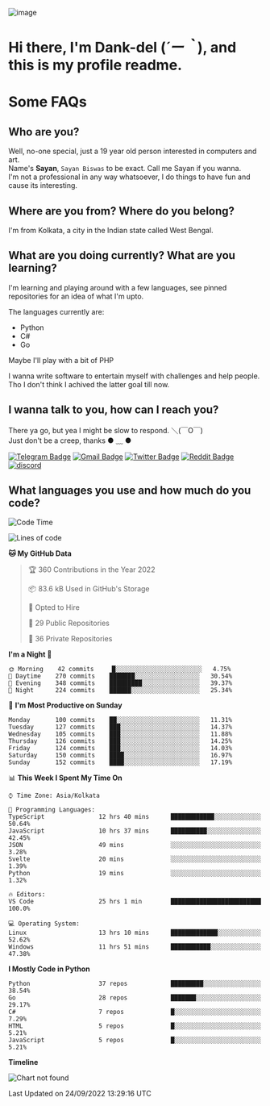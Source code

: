 ![image](https://user-images.githubusercontent.com/63096193/125182844-29f20800-e22f-11eb-8dc9-b0f2d29647bb.png)

# **Hi there, I'm Dank-del (*´ー｀*), and this is my profile readme.**
<!--  [![Profile views](https://gpvc.arturio.dev/dank-del)](https://github.com/dank-del) -->
# Some FAQs

## **Who are you?**

Well, no-one special, just a 19 year old person interested in computers and art. \
Name's **Sayan**, `Sayan Biswas` to be exact. Call me Sayan if you wanna. \
I'm not a professional in any way whatsoever, I do things to have fun and cause its interesting.

## **Where are you from? Where do you belong?**

I'm from Kolkata, a city in the Indian state called West Bengal.

## **What are you doing currently? What are you learning?**

I'm learning and playing around with a few languages, see pinned repositories for an idea of what I'm upto.

The languages currently are:

- Python
- C#
- Go

Maybe I'll play with a bit of PHP

I wanna write software to entertain myself with challenges and help people. \
Tho I don't think I achived the latter goal till now.

<!--## **Eww, I see a weeb profile.**

Can't help it, it's the best way to hide my face on this account
> Why do people hate weebs .-.

## **Cool, what more interests you?**

My interests are quite, weird. They're scattered all over the place. \
I've been fascinated by music and have studied it since the age of 6, I've performed on stage and on air but yeah now I've been away from that. I specialize in key instruments. \
Another thing that interests me is Media Production, aka, working with audio, video and broadcasting media.

> I just like art in general. also feeds the reason of me being obsessed with Japanese drawings (⋟ ﹏ ⋞)-->

## **I wanna talk to you, how can I reach you?**

There ya go, but yea I might be slow to respond. ＼(￣O￣) \
Just don't be a creep, thanks ● ﹏ ●

[![Telegram Badge](https://img.shields.io/badge/-dank_as_fuck-1ca0f1?style=flat-square&logo=telegram&logoColor=white&link=https://t.me/dank_as_fuck)](https://t.me/dank_as_fuck)
[![Gmail Badge](https://img.shields.io/badge/-chizuru@kanojo.tk-c14438?style=flat-square&logo=Gmail&logoColor=white&link=mailto:chizuru@kanojo.tk)](mailto:chizuru@kanojo.tk)
[![Twitter Badge](https://img.shields.io/twitter/follow/TheDankDel?style=social)](https://twitter.com/TheDankDel)
[![Reddit Badge](https://img.shields.io/reddit/user-karma/combined/dank_as_fuck_?style=social)](https://www.reddit.com/user/dank_as_fuck_/)
[![discord](https://discord-md-badge.vercel.app/api/shield/506536929152466945?style=social)](https://discordapp.com/users/506536929152466945)

## **What languages you use and how much do you code?**

<!--START_SECTION:waka-->
![Code Time](http://img.shields.io/badge/Code%20Time-772%20hrs%2050%20mins-blue)

![Lines of code](https://img.shields.io/badge/From%20Hello%20World%20I%27ve%20Written-950%20Thousand%20lines%20of%20code-blue)

**🐱 My GitHub Data** 

> 🏆 360 Contributions in the Year 2022
 > 
> 📦 83.6 kB Used in GitHub's Storage 
 > 
> 💼 Opted to Hire
 > 
> 📜 29 Public Repositories 
 > 
> 🔑 36 Private Repositories  
 > 
**I'm a Night 🦉** 

```text
🌞 Morning    42 commits     █░░░░░░░░░░░░░░░░░░░░░░░░   4.75% 
🌆 Daytime    270 commits    ███████░░░░░░░░░░░░░░░░░░   30.54% 
🌃 Evening    348 commits    █████████░░░░░░░░░░░░░░░░   39.37% 
🌙 Night      224 commits    ██████░░░░░░░░░░░░░░░░░░░   25.34%

```
📅 **I'm Most Productive on Sunday** 

```text
Monday       100 commits    ██░░░░░░░░░░░░░░░░░░░░░░░   11.31% 
Tuesday      127 commits    ███░░░░░░░░░░░░░░░░░░░░░░   14.37% 
Wednesday    105 commits    ███░░░░░░░░░░░░░░░░░░░░░░   11.88% 
Thursday     126 commits    ███░░░░░░░░░░░░░░░░░░░░░░   14.25% 
Friday       124 commits    ███░░░░░░░░░░░░░░░░░░░░░░   14.03% 
Saturday     150 commits    ████░░░░░░░░░░░░░░░░░░░░░   16.97% 
Sunday       152 commits    ████░░░░░░░░░░░░░░░░░░░░░   17.19%

```


📊 **This Week I Spent My Time On** 

```text
⌚︎ Time Zone: Asia/Kolkata

💬 Programming Languages: 
TypeScript               12 hrs 40 mins      ████████████░░░░░░░░░░░░░   50.64% 
JavaScript               10 hrs 37 mins      ██████████░░░░░░░░░░░░░░░   42.45% 
JSON                     49 mins             ░░░░░░░░░░░░░░░░░░░░░░░░░   3.28% 
Svelte                   20 mins             ░░░░░░░░░░░░░░░░░░░░░░░░░   1.39% 
Python                   19 mins             ░░░░░░░░░░░░░░░░░░░░░░░░░   1.32%

🔥 Editors: 
VS Code                  25 hrs 1 min        █████████████████████████   100.0%

💻 Operating System: 
Linux                    13 hrs 10 mins      █████████████░░░░░░░░░░░░   52.62% 
Windows                  11 hrs 51 mins      ███████████░░░░░░░░░░░░░░   47.38%

```

**I Mostly Code in Python** 

```text
Python                   37 repos            █████████░░░░░░░░░░░░░░░░   38.54% 
Go                       28 repos            ███████░░░░░░░░░░░░░░░░░░   29.17% 
C#                       7 repos             █░░░░░░░░░░░░░░░░░░░░░░░░   7.29% 
HTML                     5 repos             █░░░░░░░░░░░░░░░░░░░░░░░░   5.21% 
JavaScript               5 repos             █░░░░░░░░░░░░░░░░░░░░░░░░   5.21%

```


**Timeline**

![Chart not found](https://raw.githubusercontent.com/Dank-del/Dank-del/main/charts/bar_graph.png) 


 Last Updated on 24/09/2022 13:29:16 UTC
<!--END_SECTION:waka-->

<!--## **Can I stalk your spotify?**

Um sure.

![OwO Spotify](https://spotify-recently-played-readme.vercel.app/api?user=31fdrsslnr7nvq4ytqwtw7c4rxfm&count=5)-->
